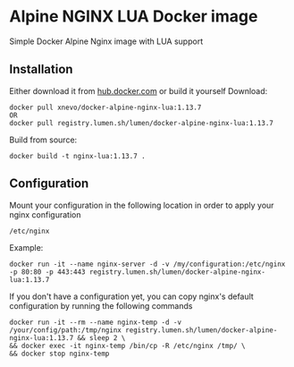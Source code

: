 # Alpine NGINX LUA Docker image

Simple Docker Alpine Nginx image with LUA support

## Installation

Either download it from [hub.docker.com](https://hub.docker.com/r/xnevo/alpine-nginx-lua) or build it yourself Download:

``` 
docker pull xnevo/docker-alpine-nginx-lua:1.13.7
OR
docker pull registry.lumen.sh/lumen/docker-alpine-nginx-lua:1.13.7
```

Build from source: 

``` 
docker build -t nginx-lua:1.13.7 .
```

## Configuration

Mount your configuration in the following location in order to apply your nginx configuration 

``` 
/etc/nginx 
``` 

Example: 

``` 
docker run -it --name nginx-server -d -v /my/configuration:/etc/nginx -p 80:80 -p 443:443 registry.lumen.sh/lumen/docker-alpine-nginx-lua:1.13.7
```

If you don't have a configuration yet, you can copy nginx's default configuration by running the following commands

```
docker run -it --rm --name nginx-temp -d -v /your/config/path:/tmp/nginx registry.lumen.sh/lumen/docker-alpine-nginx-lua:1.13.7 && sleep 2 \
&& docker exec -it nginx-temp /bin/cp -R /etc/nginx /tmp/ \
&& docker stop nginx-temp
```
